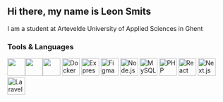 ## Hi there, my name is Leon Smits
I am a student at Artevelde University of Applied Sciences in Ghent

###  Tools & Languages

<img src="https://cdn.jsdelivr.net/gh/devicons/devicon/icons/html5/html5-original.svg" width="40"/><img src="https://cdn.jsdelivr.net/gh/devicons/devicon/icons/css3/css3-original.svg" width="40"/><img src="https://cdn.jsdelivr.net/gh/devicons/devicon/icons/javascript/javascript-original.svg" width="40"/>  <img src="https://cdn.jsdelivr.net/gh/devicons/devicon/icons/docker/docker-original.svg" width="40" alt="Docker" />  <img src="https://cdn.jsdelivr.net/gh/devicons/devicon/icons/express/express-original.svg" width="40" alt="Express" />  <img src="https://cdn.jsdelivr.net/gh/devicons/devicon/icons/figma/figma-original.svg" width="40" alt="Figma" />  <img src="https://cdn.jsdelivr.net/gh/devicons/devicon/icons/nodejs/nodejs-original.svg" width="40" alt="Node.js" />  <img src="https://cdn.jsdelivr.net/gh/devicons/devicon/icons/mysql/mysql-original.svg" width="40" alt="MySQL" />  <img src="https://cdn.jsdelivr.net/gh/devicons/devicon/icons/php/php-original.svg" width="40" alt="PHP" />  <img src="https://cdn.jsdelivr.net/gh/devicons/devicon/icons/react/react-original.svg" width="40" alt="React" />  <img src="https://cdn.jsdelivr.net/gh/devicons/devicon/icons/nextjs/nextjs-original.svg" width="40" alt="Next.js" /><img src="https://cdn.jsdelivr.net/gh/devicons/devicon/icons/laravel/laravel-original.svg" width="40" alt="Laravel" />









<!--
**smitsleon/smitsleon** is a ✨ _special_ ✨ repository because its `README.md` (this file) appears on your GitHub profile.

Here are some ideas to get you started:

- 🔭 I’m currently working on ...
- 🌱 I’m currently learning ...
- 👯 I’m looking to collaborate on ...
- 🤔 I’m looking for help with ...
- 💬 Ask me about ...
- 📫 How to reach me: ...
- 😄 Pronouns: ...
- ⚡ Fun fact: ...
-->
